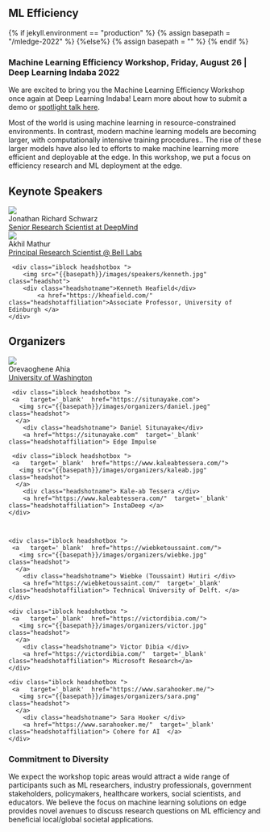 ## ML Efficiency

{% if jekyll.environment  == "production" %}
{% assign basepath = "/mledge-2022" %}
{%else%}
{% assign basepath = "" %}
{% endif %}

<!-- ## Practical ML for Developing Countries: learning under limited/low resource scenarios -->

### Machine Learning Efficiency Workshop, Friday, August 26 | Deep Learning Indaba 2022

<div class="update">
       We are excited to bring you the Machine Learning Efficiency Workshop once again at Deep Learning Indaba! Learn more about how to submit a demo or <a href="{{basepath}}/cfp.html">spotlight talk here</a>.
</div>

Most of the world is using machine learning in resource-constrained environments. In contrast, modern machine learning models are becoming larger, with computationally intensive training procedures.. The rise of these larger models have also led to efforts to make machine learning more efficient and deployable at the edge. In this workshop, we put a focus on efficiency research and ML deployment at the edge.

## Keynote Speakers

<div>
    <div class="iblock headshotbox "> 
        <img src="{{basepath}}/images/speakers/jonathan.jpg" class="headshot">
        <div class="headshotname"> Jonathan Richard Schwarz </div>
            <a href="https://jonathan-schwarz.github.io/" class="headshotaffiliation"> Senior Research Scientist at DeepMind  </a>
    </div>
    
   <div class="iblock headshotbox "> 
        <img src="{{basepath}}/images/speakers/akhil.jpeg" class="headshot">
        <div class="headshotname"> Akhil Mathur </div>
            <a href="https://akhilmathurs.github.io/" class="headshotaffiliation"> Principal Research Scientist @ Bell Labs </a>
    </div>

     <div class="iblock headshotbox ">
        <img src="{{basepath}}/images/speakers/kenneth.jpg" class="headshot">
        <div class="headshotname">Kenneth Heafield</div>
            <a href="https://kheafield.com/" class="headshotaffiliation">Associate Professor, University of Edinburgh </a>
    </div>

</div>

## Organizers

<div>

   <div class="iblock headshotbox ">
     <a   target='_blank'  href="https://orevaahia.github.io/">
       <img src="{{basepath}}/images/organizers/oreva.jpg" class="headshot">        
      </a>
        <div class="headshotname"> Orevaoghene Ahia </div>
        <a href="https://orevaahia.github.io/"  target='_blank' class="headshotaffiliation"> University of Washington </a>
    </div>

     <div class="iblock headshotbox ">
     <a   target='_blank'  href="https://situnayake.com">
       <img src="{{basepath}}/images/organizers/daniel.jpeg" class="headshot">
      </a>
        <div class="headshotname"> Daniel Situnayake</div>
        <a href="https://situnayake.com"  target='_blank' class="headshotaffiliation"> Edge Impulse

  </a>
    </div>

     <div class="iblock headshotbox ">
     <a   target='_blank'  href="https://www.kaleabtessera.com/">
       <img src="{{basepath}}/images/organizers/kaleab.jpg" class="headshot">
      </a>
        <div class="headshotname"> Kale-ab Tessera </div>
        <a href="https://www.kaleabtessera.com/"  target='_blank' class="headshotaffiliation"> InstaDeep </a>
    </div>



    <div class="iblock headshotbox ">
     <a   target='_blank'  href="https://wiebketoussaint.com/">
       <img src="{{basepath}}/images/organizers/wiebke.jpg" class="headshot">
      </a>
        <div class="headshotname"> Wiebke (Toussaint) Hutiri </div>
        <a href="https://wiebketoussaint.com/"  target='_blank' class="headshotaffiliation"> Technical University of Delft. </a>
    </div>

    <div class="iblock headshotbox ">
     <a   target='_blank'  href="https://victordibia.com/">
       <img src="{{basepath}}/images/organizers/victor.jpg" class="headshot">
      </a>
        <div class="headshotname"> Victor Dibia </div>
        <a href="https://victordibia.com/"  target='_blank' class="headshotaffiliation"> Microsoft Research</a>
    </div>

    <div class="iblock headshotbox ">
     <a   target='_blank'  href="https://www.sarahooker.me/">
       <img src="{{basepath}}/images/organizers/sara.png" class="headshot">
      </a>
        <div class="headshotname"> Sara Hooker </div>
        <a href="https://www.sarahooker.me/"  target='_blank' class="headshotaffiliation"> Cohere for AI  </a>
    </div>

</div>

### Commitment to Diversity

We expect the workshop topic areas would attract a wide range of participants such as ML researchers, industry professionals, government stakeholders, policymakers, healthcare workers, social scientists, and educators. We believe the focus on machine learning solutions on edge provides novel avenues to discuss research questions on ML efficiency and beneficial local/global societal applications.

